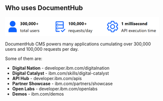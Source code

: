 ## Who uses DocumentHub

![Who uses DocumentHub](_attachments/who2.png)

DocumentHub CMS powers many applications cumulating over 300,000 users and 100,000 requests per day.

Some of them are:
- **Digital Nation** - developer.ibm.com/digitalnation
- **Digital Catalyst** - ibm.com/skills/digital-catalyst
- **API Hub** - developer.ibm.com/apis
- **Partner Showcase** - ibm.com/partners/showcase
- **Open Labs** - developer.ibm.com/openlabs
- **Demos** - ibm.com/demos
